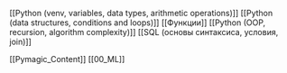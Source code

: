 
[[Python (venv, variables, data types, arithmetic operations)]]
[[Python (data structures, conditions and loops)]]
[[Функции]]
[[Python (OOP, recursion, algorithm complexity)]]
[[SQL (основы синтаксиса, условия, join)]]


[[Pymagic_Content]]  [[00_ML]] 